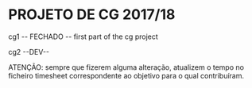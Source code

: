 # PROJETO DE CG 2017/18

cg1 -- FECHADO --
first part of the cg project 

cg2 --DEV--


ATENÇÃO: sempre que fizerem alguma alteração, atualizem o tempo no ficheiro timesheet correspondente ao objetivo para o qual contribuíram.


